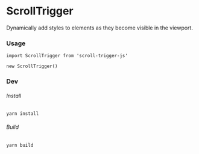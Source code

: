 # ScrollTrigger
Dynamically add styles to elements as they become visible in the viewport.

### Usage
`import ScrollTrigger from 'scroll-trigger-js'`

`new ScrollTrigger()`
### Dev

###### Install
`yarn install`

###### Build
`yarn build`
